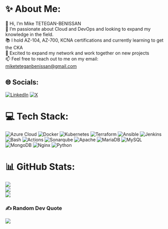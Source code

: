 <!--
- 👋 Hi, I’m Mike , 
- 👀 I’m interested in ...
- 🌱 I’m currently learning ...
- 💞️ I’m looking to collaborate on ...
- 📫 How to reach me ...
- 😄 Pronouns: ...
- ⚡ Fun fact: ...

miketetegan/miketetegan is a ✨ special ✨ repository because its `README.md` (this file) appears on your GitHub profile.
You can click the Preview link to take a look at your changes.
--->

# ✨ About Me:
👋 Hi, I’m Mike TETEGAN-BENISSAN<br>
👀 I’m passionate about Cloud and DevOps and looking to expand my knowledge in the field.<br>
📚 I hold AZ-104, AZ-700, KCNA certifications and currently learning to get the CKA<br>
👯 Excited to expand my network and work together on new projects <br>
📫 Feel free to reach out to me on my email: miketeteganbenissan@gmail.com 
<!--[here](mailto:miketeteganbenissan@gmail.com)-->


## 🌐 Socials:
[![LinkedIn](https://img.shields.io/badge/LinkedIn-%230077B5.svg?logo=linkedin&logoColor=white)](https://linkedin.com/in/miketetegan/) [![X](https://img.shields.io/badge/X-1DA1F2?logo=x&logoColor=white)](https://x.com/miketetegan) 


# 💻 Tech Stack: 
![Azure Cloud](https://img.shields.io/badge/Azure%20Cloud-0078D4?style=for-the-badge) ![Docker](https://img.shields.io/badge/docker-%230db7ed.svg?style=for-the-badge&logo=docker&logoColor=white) ![Kubernetes](https://img.shields.io/badge/kubernetes-%23326ce5.svg?style=for-the-badge&logo=kubernetes&logoColor=white) ![Terraform](https://img.shields.io/badge/terraform-%235835CC.svg?style=for-the-badge&logo=terraform&logoColor=white) ![Ansible](https://img.shields.io/badge/Ansible-000000?style=for-the-badge&logo=ansible&logoColor=white) ![Jenkins](https://img.shields.io/badge/Jenkins-FFCA33?logo=jenkins&logoColor=black&style=for-the-badge) ![Bash](https://img.shields.io/badge/Bash-4EAA25?logo=gnu-bash&logoColor=white&style=for-the-badge) ![Actions](https://img.shields.io/badge/GitHub%20Actions-2088FF?logo=githubactions&logoColor=white&style=for-the-badge) ![Sonarqube](https://img.shields.io/badge/Sonarqube-5190cf?style=for-the-badge&logo=sonarqube&logoColor=white) ![Apache](https://img.shields.io/badge/apache-%23D42029.svg?style=for-the-badge&logo=apache&logoColor=white) ![MariaDB](https://img.shields.io/badge/MariaDB-003545?style=for-the-badge&logo=mariadb&logoColor=white) ![MySQL](https://img.shields.io/badge/mysql-%2300f.svg?style=for-the-badge&logo=mysql&logoColor=white) ![MongoDB](https://img.shields.io/badge/MongoDB-%234ea94b.svg?style=for-the-badge&logo=mongodb&logoColor=white) ![Nginx](https://img.shields.io/badge/nginx-%23009639.svg?style=for-the-badge&logo=nginx&logoColor=white) ![Python](https://img.shields.io/badge/python-3670A0?style=for-the-badge&logo=python&logoColor=ffdd54)


# 📊 GitHub Stats:
![](https://github-readme-stats.vercel.app/api?username=miketetegan&theme=tokyonight=true&include_all_commits=false&count_private=true)<br/>
![](https://github-readme-streak-stats.herokuapp.com/?user=miketetegan&theme=dark&hide_border=true)<br/>
![](https://github-readme-stats.vercel.app/api/top-langs/?username=miketetegan&theme=dark&hide_border=true&include_all_commits=false&count_private=true&layout=compact)


### ✍️ Random Dev Quote
![](https://quotes-github-readme.vercel.app/api?type=horizontal&theme=radical)
